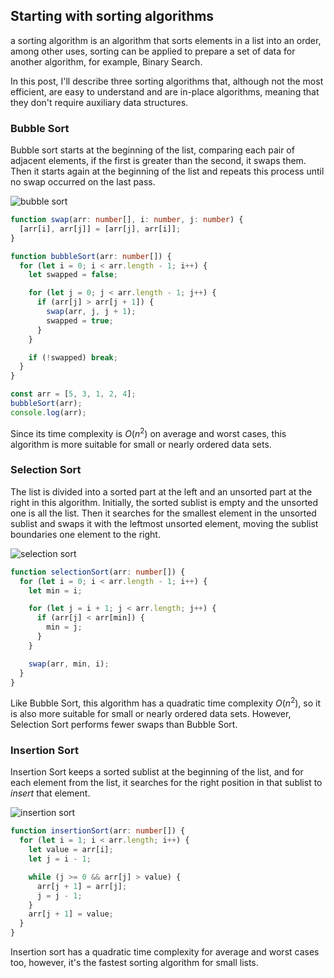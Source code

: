 ## Starting with sorting algorithms

a sorting algorithm is an algorithm that sorts elements in a list into an order, among other uses, sorting can be applied to prepare a set of data for another algorithm, for example, Binary Search.

In this post, I'll describe three sorting algorithms that, although not the most efficient, are easy to understand and are in-place algorithms, meaning that they don't require auxiliary data structures.

### Bubble Sort

Bubble sort starts at the beginning of the list, comparing each pair of adjacent elements, if the first is greater than the second, it swaps them. Then it starts again at the beginning of the list and repeats this process until no swap occurred on the last pass.

![bubble sort](https://res.cloudinary.com/dje4crtui/image/upload/v1627934933/algorithms/sorting/bubble-sort_az17q6.gif)

```typescript
function swap(arr: number[], i: number, j: number) {
  [arr[i], arr[j]] = [arr[j], arr[i]];
}

function bubbleSort(arr: number[]) {
  for (let i = 0; i < arr.length - 1; i++) {
    let swapped = false;

    for (let j = 0; j < arr.length - 1; j++) {
      if (arr[j] > arr[j + 1]) {
        swap(arr, j, j + 1);
        swapped = true;
      }
    }

    if (!swapped) break;
  }
}

const arr = [5, 3, 1, 2, 4];
bubbleSort(arr);
console.log(arr);
```

Since its time complexity is $Ο(n^2)$ on average and worst cases, this algorithm is more suitable for small or nearly ordered data sets.

### Selection Sort

The list is divided into a sorted part at the left and an unsorted part at the right in this algorithm. Initially, the sorted sublist is empty and the unsorted one is all the list. Then it searches for the smallest element in the unsorted sublist and swaps it with the leftmost unsorted element, moving the sublist boundaries one element to the right.

![selection sort](https://res.cloudinary.com/dje4crtui/image/upload/v1627934933/algorithms/sorting/selection-sort_limbbw.gif)

```typescript
function selectionSort(arr: number[]) {
  for (let i = 0; i < arr.length - 1; i++) {
    let min = i;

    for (let j = i + 1; j < arr.length; j++) {
      if (arr[j] < arr[min]) {
        min = j;
      }
    }

    swap(arr, min, i);
  }
}
```

Like Bubble Sort, this algorithm has a quadratic time complexity $Ο(n^2)$, so it is also more suitable for small or nearly ordered data sets. However, Selection Sort performs fewer swaps than Bubble Sort.

### Insertion Sort

Insertion Sort keeps a sorted sublist at the beginning of the list, and for each element from the list, it searches for the right position in that sublist to _insert_ that element.

![insertion sort](https://res.cloudinary.com/dje4crtui/image/upload/v1627934933/algorithms/sorting/Insertion-sort_txmv8m.gif)

```typescript
function insertionSort(arr: number[]) {
  for (let i = 1; i < arr.length; i++) {
    let value = arr[i];
    let j = i - 1;

    while (j >= 0 && arr[j] > value) {
      arr[j + 1] = arr[j];
      j = j - 1;
    }
    arr[j + 1] = value;
  }
}
```

Insertion sort has a quadratic time complexity for average and worst cases too, however, it's the fastest sorting algorithm for small lists.
